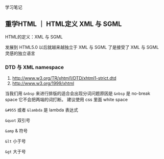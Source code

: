 学习笔记

## 重学HTML ｜ HTML定义 XML 与 SGML

HTML的定义：XML 与 SGML

发展到 HTML5.0 以后就越来越独立于 XML 与 SGML 了是接受了 XML 与 SGML 灵感的独立语言

### DTD 与 XML namespace

1. http://www.w3.org/TR/xhtml1/DTD/xhtml1-strict.dtd
1. http://www.w3.org/1999/xhtml

当我们用 `&nbsp` 来进行排版的适合会出现分词问题原因是 `&nbsp` 是 no-break space 它不会把两端的词打断。
建议使用 css 里面 white space

`&#955` 或者 `&lambda` 是 lambda 表达式


`&quot` 双引号 


`&amp` & 符号


`&lt` 小于号


`&gt` 大于号


